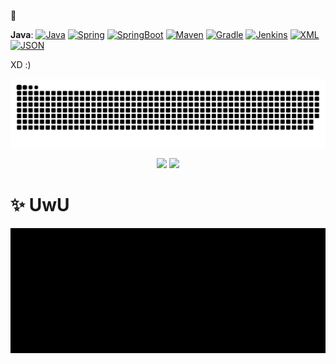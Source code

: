 🌙
<!---
Himasopn/Himasopn is a ✨ special ✨ repository because its `README.md` (this file) appears on your GitHub profile.
You can click the Preview link to take a look at your changes.
--->
  **Java**: 
  [![Java](https://img.shields.io/badge/Java-orange?style=flat&logo=java&logoColor=white&link=https://github.com/AyGemuy/OOP-JAVA-and-Android-App-Developer)](https://github.com/AyGemuy/OOP-JAVA-and-Android-App-Developer) 
  [![Spring](https://img.shields.io/badge/-Spring-lightgray?style=flat&logo=spring&link=https://github.com/AyGemuy/Java-Web-Developer)](https://github.com/AyGemuy/Java-Web-Developer)
  [![SpringBoot](https://img.shields.io/badge/-Springboot-black?style=flat&logo=springboot&link=https://github.com/AyGemuy/Java-Web-Developer)](https://github.com/AyGemuy/Java-Web-Developer)
  [![Maven](https://img.shields.io/badge/Maven-C71A36?style=flat&logo=apache-maven&link=hhttps://github.com/AyGemuy/Java-Web-Developer)](https://github.com/AyGemuy/Java-Web-Developer) 
  [![Gradle](https://img.shields.io/badge/Gradle-02303A?style=flat&logo=gradle&link=hhttps://github.com/AyGemuy/Java-Web-Developer)](https://github.com/AyGemuy/Java-Web-Developer)
  [![Jenkins](https://img.shields.io/badge/Jenkins-gray?style=flat&logo=jenkins&link=hhttps://github.com/AyGemuy/Java-Web-Developer)](https://github.com/AyGemuy/Java-Web-Developer) 
  [![XML](https://img.shields.io/badge/-XML-orange?style=flat&logo=xml&link=https://github.com/AyGemuy/Java-Web-Developer)](https://github.com/AyGemuy/Java-Web-Developer)
  [![JSON](https://img.shields.io/badge/-JSON-lightgray?style=flat&logo=json&link=https://github.com/AyGemuy/Java-Web-Developer)](https://github.com/AyGemuy/Java-Web-Developer)

XD :)

<picture>
  <source media="(prefers-color-scheme: dark)" srcset="https://raw.githubusercontent.com/Guru322/Guru322/output/github-contribution-grid-snake-dark.svg">
  <source media="(prefers-color-scheme: light)" srcset="https://raw.githubusercontent.com/Guru322/Guru322/output/github-contribution-grid-snake.svg">
  <img alt="github contribution grid snake animation" src="https://raw.githubusercontent.com/Guru322/Guru322/output/github-contribution-grid-snake.svg">
</picture>

<p align="center">
    <img
        width="52%"
        src="https://github-readme-stats.vercel.app/api?username=himasopn&count_private=true&include_all_commits=true&show_icons=true&theme=tokyonight&custom_title=GitHub+Stats"
    />
    <img
        width="49%"
        src="https://github-readme-streak-stats.herokuapp.com?user=himasopn&theme=tokyonight"
    />
</p>

<h3>




# ✨ UwU
<div style="position: relative; width: 100%; height: 200px; background: black; overflow: hidden;">
  <div style="position: absolute; width: 100%; height: 100%;">
    <svg viewBox="0 0 100 100" preserveAspectRatio="xMidYMid slice" style="width: 100%; height: 100%;">
      <defs>
        <radialGradient id="starGrad" fx="50%" fy="50%" r="69%">
          <stop offset="0%" stop-color="white" stop-opacity="1" />
          <stop offset="100%" stop-color="white" stop-opacity="0" />
        </radialGradient>
      </defs>
      <g>
        <!-- Generate multiple stars with random positions -->
        <!-- You can generate more <circle> tags to increase stars -->
        <circle cx="10" cy="20" r="0.5" fill="url(#starGrad)">
          <animate attributeName="cy" values="0;100" dur="6s" repeatCount="indefinite" />
        </circle>
        <circle cx="30" cy="40" r="0.5" fill="url(#starGrad)">
          <animate attributeName="cy" values="0;100" dur="8s" repeatCount="indefinite" />
        </circle>
        <circle cx="70" cy="600" r="0.5" fill="url(#starGrad)">
          <animate attributeName="cy" values="0;100" dur="10s" repeatCount="indefinite" />
        </circle>
        <circle cx="90" cy="10" r="0.5" fill="url(#starGrad)">
          

